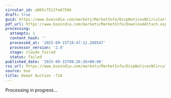 ```yaml
---
circular_id: a865c7512fe67566
draft: true
guid: https://www.bseindia.com/markets/MarketInfo/DispNoticesNCirculars.aspx?Noticeid={B3B379F2-F16B-4338-8030-6D26B8217B78}&noticeno=20250915-8&dt=09/15/2025&icount=8&totcount=81&flag=0
pdf_url: https://www.bseindia.com/markets/MarketInfo/DownloadAttach.aspx?id=20250915-8&attachedId=3506c731-91eb-4718-ba95-4617baebf027
processing:
  attempts: 1
  content_hash: ''
  processed_at: '2025-09-15T18:47:12.260547'
  processor_version: '2.0'
  stage: claude_failed
  status: failed
published_date: '2025-09-15T08:26:26+00:00'
rss_url: https://www.bseindia.com/markets/MarketInfo/DispNoticesNCirculars.aspx?Noticeid={B3B379F2-F16B-4338-8030-6D26B8217B78}&noticeno=20250915-8&dt=09/15/2025&icount=8&totcount=81&flag=0
source: bse
title: Demat Auction -714
---
```


Processing in progress...